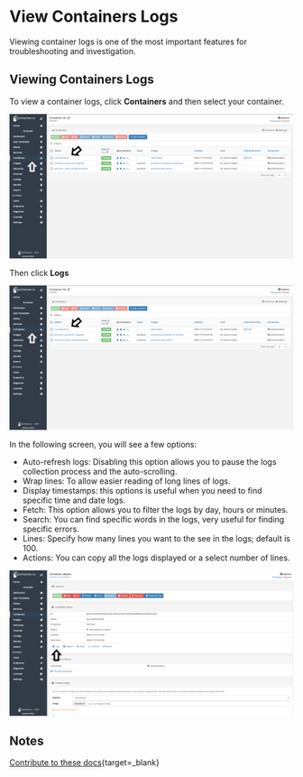 # View Containers Logs

Viewing container logs is one of the most important features for troubleshooting and investigation. 

## Viewing Containers Logs

To view a container logs, click <b>Containers</b> and then select your container. 

![logs](assets/inspect-1.png)

Then click <b>Logs</b>

![logs](assets/logs-1.png)

In the following screen, you will see a few options:

* Auto-refresh logs: Disabling this option allows you to pause the logs collection process and the auto-scrolling.
* Wrap lines: To allow easier reading of long lines of logs.
* Display timestamps: this options is useful when you need to find specific time and date logs.
* Fetch: This option allows you to filter the logs by day, hours or minutes.
* Search: You can find specific words in the logs, very useful for finding specific errors.
* Lines: Specify how many lines you want to the see in the logs; default is 100. 
* Actions: You can copy all the logs displayed or a select number of lines.

![logs](assets/logs-2.png)

## Notes

[Contribute to these docs](https://github.com/portainer/portainer-docs/blob/master/contributing.md){target=_blank}